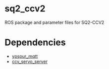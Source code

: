 # sq2_ccv2
ROS package and parameter files for SQ2-CCV2

# Dependencies
- [ypspur_mqtt](https://github.com/amslabtech/ypspur_mqtt)
- [ccv_servo_server](https://github.com/amslabtech/ccv_servo_server)

